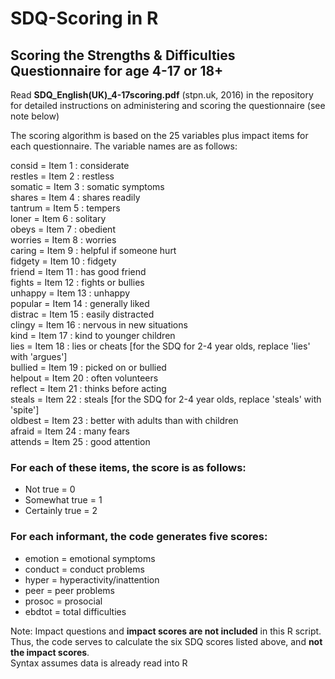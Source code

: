 # SDQ-Scoring in R
## Scoring the Strengths &amp; Difficulties Questionnaire for age 4-17 or 18+
Read **SDQ_English(UK)_4-17scoring.pdf** (stpn.uk, 2016) in the repository for detailed instructions on administering and scoring the questionnaire (see note below)

The scoring algorithm is based on the 25 variables plus impact items for each questionnaire. The variable names are as follows:</br>

consid	=	Item 1 : considerate</br>
restles	=	Item 2 : restless</br>
somatic	=	Item 3 : somatic symptoms</br>
shares	=	Item 4 : shares readily</br>
tantrum	=	Item 5 : tempers</br>
loner	=	Item 6 : solitary</br>
obeys	=	Item 7 : obedient</br>
worries	=	Item 8 : worries</br>
caring	=	Item 9 : helpful if someone hurt</br>
fidgety	=	Item 10 : fidgety</br>
friend	=	Item 11 : has good friend</br>
fights	=	Item 12 : fights or bullies</br>
unhappy	=	Item 13 : unhappy</br>
popular	=	Item 14 : generally liked</br>
distrac	=	Item 15 : easily distracted</br>
clingy	=	Item 16 : nervous in new situations</br>
kind	=	Item 17 : kind to younger children</br>
lies	=	Item 18 : lies or cheats [for the SDQ for 2-4 year olds, replace 'lies' with 'argues']</br>
bullied	=	Item 19 : picked on or bullied</br>
helpout	=	Item 20 : often volunteers</br>
reflect	=	Item 21 : thinks before acting</br>
steals	=	Item 22 : steals [for the SDQ for 2-4 year olds, replace 'steals' with 'spite']</br>
oldbest	=	Item 23 : better with adults than with children</br>
afraid	=	Item 24 : many fears</br>
attends	=	Item 25 : good attention</br>

### For each of these items, the score is as follows:</br>
- Not true = 0
- Somewhat true = 1
- Certainly true = 2

### For each informant, the code generates five scores:</br>

- emotion	=	emotional symptoms</br>
- conduct	=	conduct problems</br>
- hyper	=	hyperactivity/inattention</br>
- peer	=	peer problems</br>
- prosoc	=	prosocial
- ebdtot	=	total difficulties

Note: Impact questions and **impact scores are not included** in this R script. Thus, the code serves to calculate the six SDQ scores listed above, and **not the impact scores**.<br/>
Syntax assumes data is already read into R

